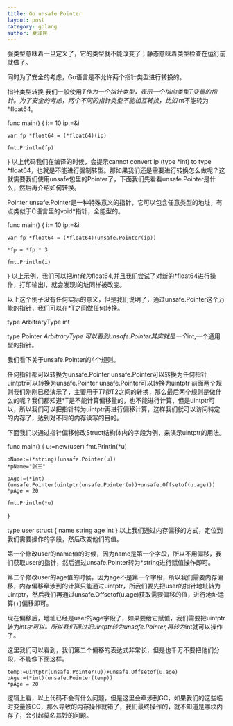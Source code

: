 ```yaml
---
title: Go unsafe Pointer
layout: post
category: golang
author: 夏泽民
---
```

强类型意味着一旦定义了，它的类型就不能改变了；静态意味着类型检查在运行前就做了。

同时为了安全的考虑，Go语言是不允许两个指针类型进行转换的。

指针类型转换
我们一般使用*T作为一个指针类型，表示一个指向类型T变量的指针。为了安全的考虑，两个不同的指针类型不能相互转换，比如*int不能转为*float64。

func main() {
	i:= 10
	ip:=&i

	var fp *float64 = (*float64)(ip)
	
	fmt.Println(fp)
}
以上代码我们在编译的时候，会提示cannot convert ip (type *int) to type *float64，也就是不能进行强制转型。那如果我们还是需要进行转换怎么做呢？这就需要我们使用unsafe包里的Pointer了，下面我们先看看unsafe.Pointer是什么，然后再介绍如何转换。

Pointer
unsafe.Pointer是一种特殊意义的指针，它可以包含任意类型的地址，有点类似于C语言里的void*指针，全能型的。

func main() {
	i:= 10
	ip:=&i

	var fp *float64 = (*float64)(unsafe.Pointer(ip))
	
	*fp = *fp * 3

	fmt.Println(i)
}
以上示例，我们可以把*int转为*float64,并且我们尝试了对新的*float64进行操作，打印输出i，就会发现i的址同样被改变。

以上这个例子没有任何实际的意义，但是我们说明了，通过unsafe.Pointer这个万能的指针，我们可以在*T之间做任何转换。

type ArbitraryType int

type Pointer *ArbitraryType
可以看到unsafe.Pointer其实就是一个*int,一个通用型的指针。

我们看下关于unsafe.Pointer的4个规则。

任何指针都可以转换为unsafe.Pointer
unsafe.Pointer可以转换为任何指针
uintptr可以转换为unsafe.Pointer
unsafe.Pointer可以转换为uintptr
前面两个规则我们刚刚已经演示了，主要用于*T1和*T2之间的转换，那么最后两个规则是做什么的呢？我们都知道*T是不能计算偏移量的，也不能进行计算，但是uintptr可以，所以我们可以把指针转为uintptr再进行偏移计算，这样我们就可以访问特定的内存了，达到对不同的内存读写的目的。

下面我们以通过指针偏移修改Struct结构体内的字段为例，来演示uintptr的用法。

func main() {
	u:=new(user)
	fmt.Println(*u)

	pName:=(*string)(unsafe.Pointer(u))
	*pName="张三"

	pAge:=(*int)(unsafe.Pointer(uintptr(unsafe.Pointer(u))+unsafe.Offsetof(u.age)))
	*pAge = 20

	fmt.Println(*u)
}

type user struct {
	name string
	age int
}
以上我们通过内存偏移的方式，定位到我们需要操作的字段，然后改变他们的值。

第一个修改user的name值的时候，因为name是第一个字段，所以不用偏移，我们获取user的指针，然后通过unsafe.Pointer转为*string进行赋值操作即可。

第二个修改user的age值的时候，因为age不是第一个字段，所以我们需要内存偏移，内存偏移牵涉到的计算只能通过uintptr，所我们要先把user的指针地址转为uintptr，然后我们再通过unsafe.Offsetof(u.age)获取需要偏移的值，进行地址运算(+)偏移即可。


 
现在偏移后，地址已经是user的age字段了，如果要给它赋值，我们需要把uintptr转为*int才可以。所以我们通过把uintptr转为unsafe.Pointer,再转为*int就可以操作了。

这里我们可以看到，我们第二个偏移的表达式非常长，但是也千万不要把他们分段，不能像下面这样。

	temp:=uintptr(unsafe.Pointer(u))+unsafe.Offsetof(u.age)
	pAge:=(*int)(unsafe.Pointer(temp))
	*pAge = 20
逻辑上看，以上代码不会有什么问题，但是这里会牵涉到GC，如果我们的这些临时变量被GC，那么导致的内存操作就错了，我们最终操作的，就不知道是哪块内存了，会引起莫名其妙的问题。
<!-- more -->
